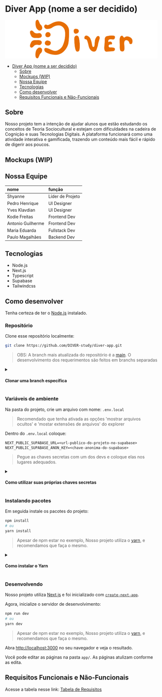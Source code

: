 # Diver App (nome a ser decidido)

![logo](/public/Logo.png)

<!--toc:start-->
- [Diver App (nome a ser decidido)](#diver-app-nome-a-ser-decidido)
  - [Sobre](#sobre)
  - [Mockups (WIP)](#mockups-wip)
  - [Nossa Equipe](#nossa-equipe)
  - [Tecnologias](#tecnologias)
  - [Como desenvolver](#como-desenvolver)
  - [Requisitos Funcionais e Não-Funcionais](#requisitos-funcionais-e-não-funcionais)
  <!--toc:end-->

## Sobre

Nosso projeto tem a intenção de ajudar alunos que estão estudando os conceitos de
Teoria Sociocultural e estejam com dificuldades na cadeira de Cognição e suas
Tecnologias Digitais. A plataforma funcionará como uma atividade interativa e
gamificada, trazendo um conteúdo mais fácil e rápido de digerir aos poucos.

## Mockups (WIP)

## Nossa Equipe

| nome              | função           |
| :---------------- | :--------------- |
| Shyanne           | Líder de Projeto |
| Pedro Henrique    | UI Designer      |
| Yves Klavdian     | UI Designer      |
| Kodie Freitas     | Frontend Dev     |
| Antonio Guilherme | Frontend Dev     |
| Maria Eduarda     | Fullstack Dev    |
| Paulo Magalhães   | Backend Dev      |

## Tecnologias

- Node.js
- Next.js
- Typescript
- Supabase
- Tailwindcss

## Como desenvolver

Tenha certeza de ter o [Node.js](https://nodejs.org/en/download) instalado.

### Repositório

Clone esse repositório localmente:

```bash
git clone https://github.com/DIVER-study/diver-app.git
```

> OBS: A branch mais atualizada do repositório é a [main](https://github.com/DIVER-study/diver-app/tree/main).
> O desenvolvimento dos requerimentos são feitos em branchs separadas

<details>
    <summary><h4>Clonar uma branch específica</h4></summary>

    Você pode clonar uma branch específica com esse comando:

    ```bash
    # git clone https://github.com/DIVER-study/diver-app.git -b <nome-da-branch>
    git clone https://github.com/DIVER-study/diver-app.git -b main
    ```
</details>

### Variáveis de ambiente

Na pasta do projeto, crie um arquivo com nome: `.env.local`

> Recomendado que tenha ativada as opções 'mostrar arquivos ocultos' e
> 'mostar extensões de arquivos' do explorer

Dentro do `.env.local` coloque:

```dotenv
NEXT_PUBLIC_SUPABASE_URL=<url-publico-do-projeto-no-supabase>
NEXT_PUBLIC_SUPABASE_ANON_KEY=<chave-anonima-do-supabase>
```

> Pegue as chaves secretas com um dos devs e coloque elas nos lugares adequados.

<details>
    <summary><h4>Como utilizar suas próprias chaves secretas</h4></summary>

    Como o projeto ainda está em inicio de desenvolvimento ainda
    é possível utilizar um projeto qualquer do Supabase

    No site do [Supabase](https://supabase.com), faça ou entre em uma conta e crie um novo projeto.
    Preencha todos os detalhes que o supabase pedir.

    Com um novo projeto criado, na barra de naavegação clique em connect:
    ![barra de navegação do supabase com o nome de um projeto e um botão destacado nomeado 'connect'](/.github/assets/supanav.png)

    Um novo popup aparecerar com novas opções.
    Procure por App Frameworks, selecione as opções de NextJS e SupabaseJS
    e suas chaves secretas estrão disponíveis.
    ![janela do supabase mostrando as chaves secretas de um projeto borradas](/.github/assets/supapopup.png)

</details>

### Instalando pacotes

Em seguida instale os pacotes do projeto:

```bash
npm install
# ou
yarn install
```

> Apesar de npm estar no exemplo,
> Nosso projeto utiliza o [yarn](https://yarnpkg.com/getting-started/install),
> e recomendamos que faça o mesmo.

<details>
  <summary><h4>Como instalar o Yarn</h4></summary>

  Instale o yarn com o npm ou com sua distribuição linux
  ```bash
  npm i -g yarn
  ```
  Ative o corepack como admin

  ```bash
  sudo corepack enable
  # no windows, abra o prompt de comando como admin
  # corepack enable
  ```

  E dentro da pasta de projeto atualize o yarn
  e instale os pacotes
  ```bash
  yarn set version berry
  yarn install
  ```

</details>

### Desenvolvendo

Nosso projeto utiliza [Next.js](https://nextjs.org) e foi inicializado com [`create-next-app`](https://nextjs.org/docs/app/api-reference/cli/create-next-app).

Agora, inicialize o servidor de desenvolvimento:

```bash
npm run dev
# ou
yarn dev
```

> Apesar de npm estar no exemplo,
> Nosso projeto utiliza o [yarn](https://yarnpkg.com/getting-started/install),
> e recomendamos que faça o mesmo.

Abra [http://localhost:3000](http://localhost:3000) no seu navegador e veja o resultado.

Você pode editar as páginas na pasta `app/`. As páginas atulizam conforme as edita.

## Requisitos Funcionais e Não-Funcionais

Acesse a tabela nesse link: [Tabela de Requisitos](https://royal-deal-c64.notion.site/Tabela-de-requisitos-151da11da8b18085b76bcd3c85f80c29)
